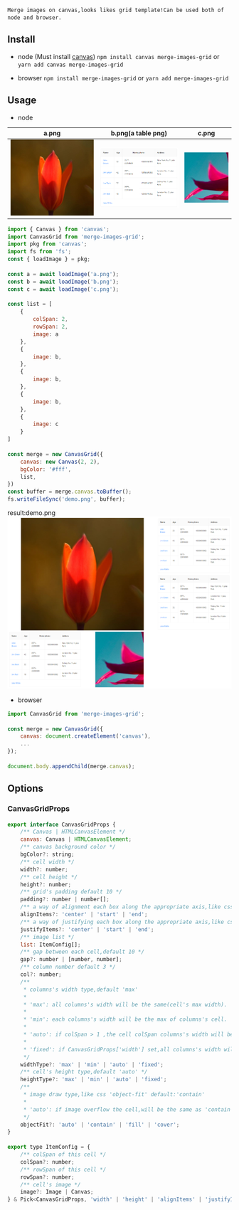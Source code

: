`Merge images on canvas,looks likes grid template!Can be used both of node and browser.`

## Install
- node (Must install [canvas](https://www.npmjs.com/package/canvas "canvas"))
`npm install canvas merge-images-grid` or `yarn add canvas merge-images-grid`

- browser
`npm install merge-images-grid` or `yarn add merge-images-grid`

## Usage
- node

| a.png | b.png(a table png) | c.png | 
| :----: | :----: | :----: | 
| ![basic usage](./a.png) | ![basic usage](./b.png) | ![basic usage](./c.png) |

```js
import { Canvas } from 'canvas';
import CanvasGrid from 'merge-images-grid';
import pkg from 'canvas';
import fs from 'fs';
const { loadImage } = pkg;

const a = await loadImage('a.png');
const b = await loadImage('b.png');
const c = await loadImage('c.png');

const list = [
    {
        colSpan: 2,
        rowSpan: 2,
        image: a
    },
    {
        image: b,
    },
    {
        image: b,
    },
    {
        image: b,
    },
    {
        image: c
    }
]

const merge = new CanvasGrid({
    canvas: new Canvas(2, 2),
    bgColor: '#fff',
    list,
})
const buffer = merge.canvas.toBuffer();
fs.writeFileSync('demo.png', buffer);
```

result:demo.png
![basic usage](./demo.png)

- browser
```js
import CanvasGrid from 'merge-images-grid';

const merge = new CanvasGrid({
    canvas: document.createElement('canvas'),
    ...     
});

document.body.appendChild(merge.canvas);
```

## Options

### CanvasGridProps

```js
export interface CanvasGridProps {
    /** Canvas | HTMLCanvasElement */
    canvas: Canvas | HTMLCanvasElement;
    /** canvas background color */
    bgColor?: string;
    /** cell width */
    width?: number;
    /** cell height */
    height?: number;
    /** grid's padding default 10 */
    padding?: number | number[];
    /** a way of alignment each box along the appropriate axis,like css 'align-items',default 'center' */
    alignItems?: 'center' | 'start' | 'end';
    /** a way of justifying each box along the appropriate axis,like css 'justify-items',default 'center' */
    justifyItems?: 'center' | 'start' | 'end';
    /** image list */
    list: ItemConfig[];
    /** gap between each cell,default 10 */
    gap?: number | [number, number];
    /** column number default 3 */
    col?: number;
    /** 
     * columns's width type,default 'max'
     * 
     * 'max': all columns's width will be the same(cell's max width).
     * 
     * 'min': each columns's width will be the max of columns's cell.
     * 
     * 'auto': if colSpan > 1 ,the cell colSpan columns's width will be the same.
     * 
     * 'fixed': if CanvasGridProps['width'] set,all columns's width will be CanvasGridProps['width'],else the same as 'max'.
     */
    widthType?: 'max' | 'min' | 'auto' | 'fixed';
    /** cell's height type,default 'auto' */
    heightType?: 'max' | 'min' | 'auto' | 'fixed';
    /** 
     * image draw type,like css 'object-fit' default:'contain'
     * 
     * 'auto': if image overflow the cell,will be the same as 'contain'
     */
    objectFit?: 'auto' | 'contain' | 'fill' | 'cover';
}

export type ItemConfig = {
    /** colSpan of this cell */
    colSpan?: number;
    /** rowSpan of this cell */
    rowSpan?: number;
    /** cell's image */
    image?: Image | Canvas;
} & Pick<CanvasGridProps, 'width' | 'height' | 'alignItems' | 'justifyItems' | 'objectFit'>
```